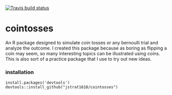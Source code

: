 [![Travis build status](https://travis-ci.org/jstrat1618/cointosses.svg?branch=master)](https://travis-ci.org/jstrat1618/cointosses)
 
# cointosses
An R package designed to simulate coin tosses or any bernoulli trial and analyze the outcome. I created this package because as boring as flipping a coin may seem, so many interesting topics can be illustrated using coins. This is also sort of a practice package that I use to try out new ideas.

### installation
```
install.packages('devtools')    
devtools::install_github("jstrat1618/cointosses")
```
 
